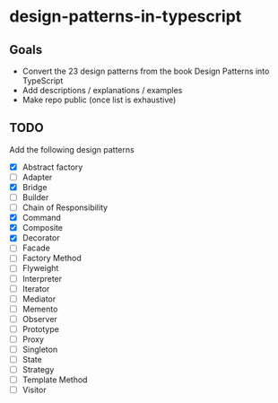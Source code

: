 # design-patterns-in-typescript

## Goals

- Convert the 23 design patterns from the book Design Patterns into TypeScript
- Add descriptions / explanations / examples
- Make repo public (once list is exhaustive)

## TODO

Add the following design patterns

- [x] Abstract factory
- [ ] Adapter
- [x] Bridge
- [ ] Builder
- [ ] Chain of Responsibility
- [x] Command
- [x] Composite
- [x] Decorator
- [ ] Facade
- [ ] Factory Method
- [ ] Flyweight
- [ ] Interpreter
- [ ] Iterator
- [ ] Mediator
- [ ] Memento
- [ ] Observer
- [ ] Prototype
- [ ] Proxy
- [ ] Singleton
- [ ] State
- [ ] Strategy
- [ ] Template Method
- [ ] Visitor
